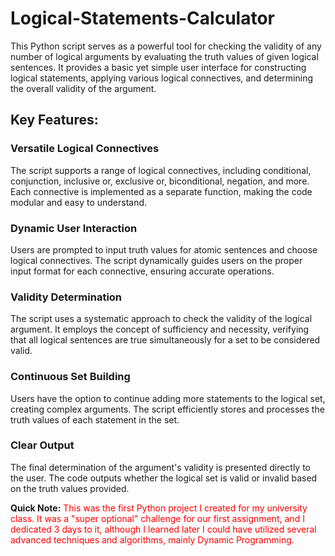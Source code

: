 # Logical-Statements-Calculator


This Python script serves as a powerful tool for checking the validity of any number of logical arguments by evaluating the truth values of given logical sentences. It provides a basic yet simple user interface for constructing logical statements, applying various logical connectives, and determining the overall validity of the argument.

## Key Features:

### Versatile Logical Connectives

The script supports a range of logical connectives, including conditional, conjunction, inclusive or, exclusive or, biconditional, negation, and more.
Each connective is implemented as a separate function, making the code modular and easy to understand.

### Dynamic User Interaction

Users are prompted to input truth values for atomic sentences and choose logical connectives.
The script dynamically guides users on the proper input format for each connective, ensuring accurate operations.

### Validity Determination

The script uses a systematic approach to check the validity of the logical argument.
It employs the concept of sufficiency and necessity, verifying that all logical sentences are true simultaneously for a set to be considered valid.


### Continuous Set Building

Users have the option to continue adding more statements to the logical set, creating complex arguments.
The script efficiently stores and processes the truth values of each statement in the set.

### Clear Output

The final determination of the argument's validity is presented directly to the user.
The code outputs whether the logical set is valid or invalid based on the truth values provided.


**Quick Note:** <span style="color:red;">This was the first Python project I created for my university class. It was a "super optional" challenge for our first assignment, and I dedicated 3 days to it, although I learned later I could have utilized several advanced techniques and algorithms, mainly Dynamic Programming.
